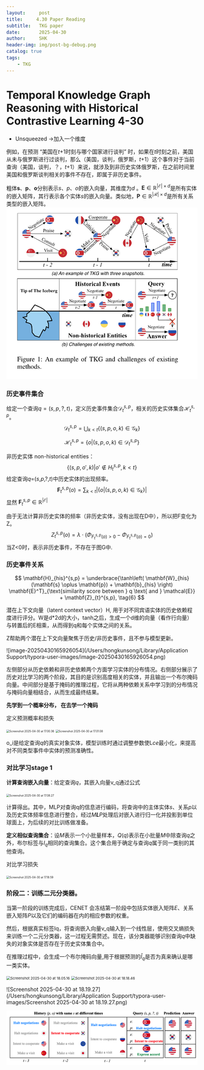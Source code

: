 ```yaml
---
layout:     post
title:     4.30 Paper Reading
subtitle:   TKG paper
date:       2025-04-30
author:     SHK
header-img: img/post-bg-debug.png
catalog: true
tags: 
    - TKG
---
```




# Temporal Knowledge Graph Reasoning with Historical Contrastive Learning 4-30

- Unsqueezed ->加入一个维度

例如，在预测 “美国在*t*+1时刻与哪个国家进行谈判” 时，如果在*t*时刻之前，美国从未与俄罗斯进行过谈判，那么（美国，谈判，俄罗斯，*t*+1）这个事件对于当前查询（美国，谈判，？，*t*+1）来说，就涉及到非历史实体俄罗斯，在之前时间里美国和俄罗斯谈判相关的事件不存在，即属于非历史事件。

粗体**s**、**p**、**o**分别表示*s*、*p*、*o*的嵌入向量，其维度为*d* 。$\mathbf{E}\in\mathbb{R}^{|\mathcal{E}|\times d}$是所有实体的嵌入矩阵，其行表示各个实体*s*的嵌入向量。类似地，$\mathbf{P}\in\mathbb{R}^{|\mathcal{R}|\times d}$是所有关系类型的嵌入矩阵。<img src="./Screenshot 2025-04-30 at 16.39.47.png" alt="Screenshot 2025-04-30 at 16.39.47" style="zoom:67%;" />

### 历史事件集合

给定一个查询$q=(s,p,?,t)$，定义历史事件集合$\mathcal{D}_t^{s,p}$，相关的历史实体集合$\mathcal{H}_t^{s,p}$。
$$
\mathcal{D}_t^{s,p}=\bigcup_{k<t}\left\{ (s,p,o,k) \in \mathcal{G}_k \right\}
$$

$$
\mathcal{H}_{t}^{s, p}=\left\{o |(s, p, o, k) \in \mathcal{D}_{t}^{s, p}\right\}
$$

非历史实体 non-historical entities：
$$
\{(s, p, o', k) | o' \notin H_{t}^{s, p}, k<t\}
$$
给定查询*q*=(*s*,*p*,?,*t*)中历史实体的出现频率。
$$
\mathbf{F}_t^{s,p}(o)=\sum_{k<t}|\{o|(s,p,o,k)\in\mathcal{G}_k\}|
$$
显然 $\mathbf{F}_t^{s,p}\in \mathbb{R}^{|\mathcal{E}|}$

由于无法计算非历史实体的频率（非历史实体，没有出现在D中），所以把F变化为Z。
$$
Z_{t}^{s, p}(o)=\lambda \cdot\left(\Phi_{F_{t}^{s, p}(o)>0}-\Phi_{F_{t}^{s, p}(o)=0}\right)
$$
当Z<0时，表示非历史事件，不存在于图G中.

### 历史事件关系

$$
\mathbf{H}_{his}^{s,p} = \underbrace{\tanh\left( \mathbf{W}_{his} (\mathbf{s} \oplus \mathbf{p}) + \mathbf{b}_{his} \right) \mathbf{E}^T}_{\text{similarity score between } q \text{ and } \mathcal{E}} + \mathbf{Z}_{t}^{s,p}, \tag{6}
$$

潜在上下文向量（latent context vector）H, 用于对不同宾语实体的历史依赖程度进行评分。W是d*2d的大小，tanh之后，生成一个d维的向量（看作行向量）与转置后的E相乘，从而得到q和每个实体之间的关系。

Z帮助两个潜在上下文向量聚焦于历史/非历史事件，且不参与模型更新。

![image-20250430165926054](/Users/hongkunsong/Library/Application Support/typora-user-images/image-20250430165926054.png)

左侧部分从历史依赖和非历史依赖两个方面学习实体的分布情况。右侧部分展示了历史对比学习的两个阶段，其目的是识别高度相关的实体，并且输出一个布尔掩码向量。中间部分是基于掩码的推理过程，它将从两种依赖关系中学习到的分布情况与掩码向量相结合，从而生成最终结果。

**先学到一个概率分布， 在去学一个掩码**

定义预测概率和损失

<img src="/Users/hongkunsong/Library/Application Support/typora-user-images/Screenshot 2025-04-30 at 17.00.36.png" alt="Screenshot 2025-04-30 at 17.00.36" style="zoom: 50%;" />

<img src="/Users/hongkunsong/Library/Application Support/typora-user-images/Screenshot 2025-04-30 at 17.01.08.png" alt="Screenshot 2025-04-30 at 17.01.08" style="zoom: 50%;" />

o_i是给定查询*q*的真实对象实体，模型训练时通过调整参数使L*ce*最小化，来提高对不同类型事件中实体的预测准确性。

### 对比学习stage 1

**计算查询嵌入向量**：给定查询*q*，其嵌入向量v_q通过公式

<img src="/Users/hongkunsong/Library/Application Support/typora-user-images/Screenshot 2025-04-30 at 17.08.27.png" alt="Screenshot 2025-04-30 at 17.08.27" style="zoom:50%;" />

计算得出。其中，MLP对查询q的信息进行编码，将查询中的主体实体*s*、关系*p*以及历史实体频率信息进行整合，经过*M**L**P*处理后对嵌入进行归一化并投影到单位球面上，为后续的对比训练做准备。

**定义相似查询集合**：设*M*表示一个小批量样本，*Q*(*q*)表示在小批量*M*中除查询*q*之外，布尔标签与$I_q$相同的查询集合。这个集合用于确定与查询*q*属于同一类别的其他查询。

对比学习损失

<img src="/Users/hongkunsong/Library/Application Support/typora-user-images/Screenshot 2025-04-30 at 17.18.59.png" alt="Screenshot 2025-04-30 at 17.18.59" style="zoom: 50%;" />

### 阶段二：训练二元分类器。

当第一阶段的训练完成后，CENET 会冻结第一阶段中包括实体嵌入矩阵*E*、关系嵌入矩阵*P*以及它们的编码器在内的相应参数的权重。

然后，根据真实标签Iq，将查询嵌入向量v_q输入到一个线性层，使用交叉熵损失来训练一个二元分类器，这一过程无需赘述。现在，该分类器能够识别查询*q*中缺失的对象实体是否存在于历史实体集合中。

在推理过程中，会生成一个布尔掩码向量,用于根据预测的$\hat{I}_q$是否为真来确认是哪一类实体。

<img src="/Users/hongkunsong/Library/Application Support/typora-user-images/Screenshot 2025-04-30 at 18.05.16.png" alt="Screenshot 2025-04-30 at 18.05.16" style="zoom:67%;" />

<img src="/Users/hongkunsong/Library/Application Support/typora-user-images/Screenshot 2025-04-30 at 18.18.46.png" alt="Screenshot 2025-04-30 at 18.18.46" style="zoom:67%;" />

![Screenshot 2025-04-30 at 18.19.27](/Users/hongkunsong/Library/Application Support/typora-user-images/Screenshot 2025-04-30 at 18.19.27.png)

![案例分析](https://raw.githubusercontent.com/xyjigsaw/image/master/upload/cenet_case_study_2023_03_02_10.png)